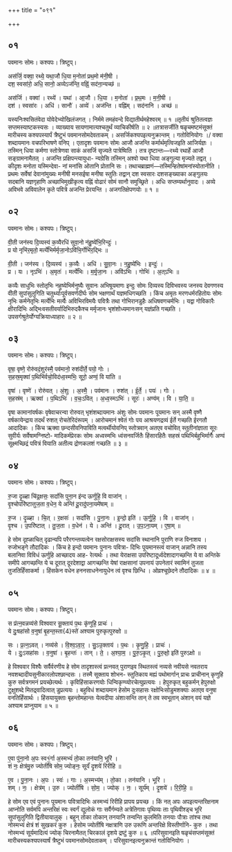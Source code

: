 +++
title = "०९१"

+++


## ०१
पवमानः सोमः। कश्यपः। त्रिष्टुप्।

अस॑र्जि॒ वक्वा॒ रथ्ये॒ यथा॒जौ धि॒या म॒नोता॑ प्रथ॒मो म॑नी॒षी ।  
दश॒ स्वसा॑रो॒ अधि॒ सानो॒ अव्येऽज॑न्ति॒ वह्निं॒ सद॑ना॒न्यच्छ॑ ॥

अस॑र्जि । वक्वा॑ । रथ्ये॑ । यथा॑ । आ॒जौ । धि॒या । म॒नोता॑ । प्र॒थ॒मः । म॒नी॒षी ।  
दश॑ । स्वसा॑रः । अधि॑ । सानौ॑ । अव्ये॑ । अज॑न्ति । वह्नि॑म् । सद॑नानि । अच्छ॑ ॥

यस्यनिःश्वसितंवेदा योवेदेभ्योखिलंजगत् । निर्ममे तमहंवन्दे विद्यातीर्थमहेश्वरम् ॥ १ ॥तृतीयं श्रुतितत्वज्ञः सप्तमस्याष्टकस्यसः । व्याख्याय सायणामात्यश्चतुर्थं व्याचिकीर्षति ॥ २ ॥तत्रासर्जीति षळृचमष्टमंसूक्तं मारीचस्य कश्यपस्यार्पं त्रैष्टुभं पवमानसोमदेवताकम् । असर्जिकश्यपइत्यनुक्रान्तम् । गतोविनियोगः ।/ वक्वा शब्दायमानः वचपरिभाषणे वनिप् । एतादृशः पवमानः सोमः आजौ अजन्ति कर्मार्थमृत्विजइति आजिर्यज्ञः । तस्मिन् धिया कर्मणा स्तोत्रेणवा साकं असर्जि सृज्यते पात्रेष्विति । तत्र दृष्टान्तः—रथ्ये रथार्हे आजौ सङ्ग्रामनामैतत् । अजन्ति प्रक्षिपन्त्यायुधा- न्यग्रेसि तस्मिन् अश्वो यथा धिया अङ्गुल्या मृज्यते तद्वत् । कीदृशः मनोता यस्मिन्देवा- नां मनांसि ओतानि प्रोतानि सः । तथाचब्राह्मणं—तस्मिन्हितेषांमनांस्योतानीति । प्रथमः सर्वेषां देवानांमुख्यः मनीषी मनसईषा मनीषा स्तुतिः तद्वान् दश स्वसारः दशसङ्ख्याका अङ्गुलयः सदबानि यज्ञगृहाणि अच्छाभिमुखीकृत्य वह्निं वोढारं सोमं सानौ समुच्छ्रिते । अधिः सप्तम्यर्थानुवादः । अव्ये अविभवे अविवालेन कृते पवित्रे अजन्ति प्रेरयन्ति । अजगतिक्षेपणयोः ॥ १ ॥

## ०२
पवमानः सोमः। कश्यपः। त्रिष्टुप्।

वी॒ती जन॑स्य दि॒व्यस्य॑ क॒व्यैरधि॑ सुवा॒नो न॑हु॒ष्ये॑भि॒रिन्दुः॑ ।  
प्र यो नृभि॑र॒मृतो॒ मर्त्ये॑भिर्मर्मृजा॒नोऽवि॑भि॒र्गोभि॑र॒द्भिः ॥

वी॒ती । जन॑स्य । दि॒व्यस्य॑ । क॒व्यैः । अधि॑ । सु॒वा॒नः । न॒हु॒ष्ये॑भिः । इन्दुः॑ ।  
प्र । यः । नृऽभिः॑ । अ॒मृतः॑ । मर्त्ये॑भिः । म॒र्मृ॒जा॒नः । अवि॑ऽभिः । गोभिः॑ । अ॒त्ऽभिः ॥

कव्यैः साधुभिः स्तोतृभिः नहुष्येभिर्मनुष्यैः सुवानः अभिषूयमाणः इन्दुः सोमः दिव्यस्य दिविभवस्य जनस्य देवगणस्य वीती सुपांसुलुगिति चतुर्थ्याःपूर्वसवर्णदीर्घः सोम भक्षणार्थं यज्ञमधिगच्छति । किंच अमृतः मरणधर्मरहितोयः सोमः नृभिः कर्मनेतृभिः मर्त्येभिः मर्त्यैः अविभिरविमयैः पवित्रैः तथा गोभिरानडुहैः अधिषवणचर्मभिः । यद्वा गोविकारैः क्षीरादिभिः अद्भिःवसतीवर्यादिभिरुदकैश्च मर्मृजानः भृशंशोध्यमानःसन् यज्ञंप्रति गच्छति । उपसर्गश्रुतेर्योग्यक्रियाध्याहारः ॥ २ ॥

## ०३
पवमानः सोमः। कश्यपः। त्रिष्टुप्।

वृषा॒ वृष्णे॒ रोरु॑वदं॒शुर॑स्मै॒ पव॑मानो॒ रुश॑दीर्ते॒ पयो॒ गोः ।  
स॒हस्र॒मृक्वा॑ प॒थिभि॑र्वचो॒विद॑ध्व॒स्मभिः॒ सूरो॒ अण्वं॒ वि या॑ति ॥

वृषा॑ । वृष्णे॑ । रोरु॑वत् । अं॒शुः । अ॒स्मै॒ । पव॑मानः । रुश॑त् । ई॒र्ते॒ । पयः॑ । गोः ।  
स॒हस्र॑म् । ऋक्वा॑ । प॒थिऽभिः॑ । व॒चः॒ऽवित् । अ॒ध्व॒स्मऽभिः॑ । सूरः॑ । अण्व॑म् । वि । या॒ति॒ ॥

वृषा कामानांवर्षकः वृषेवाचरन्वा रोरुवत् भृशंशब्दायमानः अंशुः सोमः पवमानः पूयमानः सन् अस्मै वृष्णै वर्षकायेन्द्राय तदर्थं रुशत् रोचतेरिदंरूपम् । आरोचमानं श्वेतं गोः पय आश्रयणद्रव्यं ईर्ते गच्छति ईरगतौ आदादिकः । किंच ऋक्वा छन्दसीवनिपाविति मत्वर्थीयोवनिप् स्तोत्रवान् अतएव वचोवित् स्तुतीनांज्ञाता सूरः सुवीर्यः सर्वेषामग्निष्टो- मादिकर्मप्रेरकः सोमः अध्वस्मभिः ध्वंसनवर्जितैः हिंसारहितैः सहस्रं पथिभिर्बहुभिर्मार्गैः अण्वं सूक्ष्मच्छिद्रं पवित्रं वियाति अतीत्य द्रोणकलशं गच्छति ॥ ३ ॥

## ०४
पवमानः सोमः। कश्यपः। त्रिष्टुप्।

रु॒जा दृ॒ळ्हा चि॑द्र॒क्षसः॒ सदां॑सि पुना॒न इ॑न्द ऊर्णुहि॒ वि वाजा॑न् ।  
वृ॒श्चोपरि॑ष्टात्तुज॒ता व॒धेन॒ ये अन्ति॑ दू॒रादु॑पना॒यमे॑षाम् ॥

रु॒ज । दृ॒ळ्हा । चि॒त् । र॒क्षसः॑ । सदां॑सि । पु॒ना॒नः । इ॒न्दो॒ इति॑ । ऊ॒र्णु॒हि॒ । वि । वाजा॑न् ।  
वृ॒श्च । उ॒परि॑ष्टात् । तु॒ज॒ता । व॒धेन॑ । ये । अन्ति॑ । दू॒रात् । उ॒प॒ऽना॒यम् । ए॒षा॒म् ॥

हे सोम दृह्ळाचित् दृढान्यपि परैरगन्तव्यत्वेन रक्षसोराक्षसस्य सदांसि स्थानानि पुराणि रुज विनाशय । रुजोभङ्गे तौदादिकः । किंच हे इन्दो पवमानः पुनानः पवित्रा- दिभिः पूयमानस्त्वं वाजान् अन्नानि तस्य बलानिवा विविधं ऊर्णुहि आच्छादय आह- रेत्यर्थः । तथा येराक्षसा उपरिष्टादूर्ध्वदेशादागच्छन्ति ये वा अन्तिके समीपे आगच्छन्ति ये च दूरात् दूरदेशाद्वा आगच्छन्ति येषां राक्षसानां उपनायं उपनेतारं स्वामिनं तुजता तुजतिर्हिंसाकर्मा । हिंसकेन वधेन हननसाधनेनायुधेन त्वं वृश्च छिन्धि । ओव्रश्चूछेदने तौदादिकः ॥ ४ ॥

## ०५
पवमानः सोमः। कश्यपः। त्रिष्टुप्।

स प्र॑त्न॒वन्नव्य॑से विश्ववार सू॒क्ताय॑ प॒थः कृ॑णुहि॒ प्राचः॑ ।  
ये दुः॒षहा॑सो व॒नुषा॑ बृ॒हन्त॒स्ता{4}स्ते॑ अश्याम पुरुकृत्पुरुक्षो ॥

सः । प्र॒त्न॒ऽवत् । नव्य॑से । वि॒श्व॒ऽवा॒र॒ । सु॒ऽउ॒क्ताय॑ । प॒थः । कृ॒णु॒हि॒ । प्राचः॑ ।  
ये । दुः॒ऽसहा॑सः । व॒नुषा॑ । बृ॒हन्तः॑ । तान् । ते॒ । अ॒श्या॒म॒ । पु॒रु॒ऽकृ॒त् । पु॒रु॒क्षो॒ इति॑ पुरुऽक्षो ॥

हे विश्ववार विश्वैः सर्वैर्वरणीय हे सोम तादृशास्त्वं प्रत्नवत् पुराणइव स्थितस्त्वं नव्यसे नवीयसे नवतराय नवशब्दादीयसुनीकारलोपश्छान्दसः । तस्मै सूक्ताय शोभन- स्तुतिकाय मह्यं पथोमार्गान् प्राचः प्राचीनान् कृणुहि कुरु सर्वत्रगमनं प्रयच्छेत्यर्थः । कृविहिंसाकरणयोः धिन्विकृण्व्योरचेत्युप्रत्ययः । हेपुरुकृत् बहुकर्मन् हेपुरुक्षो टुक्षुशब्दे मितद्र्वादित्वात् डुप्रत्ययः । बहुविधं शब्दायमान हेसोम दुःसहासः रक्षोभिःसोडुमशक्याः अतएव वनुषा वनतिर्हिंसार्थः । हिंसयायुक्ताः बृहन्तोमहान्तः येत्वदीया अंशाःसन्ति तान् ते तव स्वभूतान् अंशान् वयं यज्ञे अश्याम प्राप्नुयाम ॥ ५ ॥

## ०६
पवमानः सोमः। कश्यपः। त्रिष्टुप्।

ए॒वा पु॑ना॒नो अ॒पः स्व१॒॑र्गा अ॒स्मभ्यं॑ तो॒का तन॑यानि॒ भूरि॑ ।  
शं नः॒ क्षेत्र॑मु॒रु ज्योतीं॑षि सोम॒ ज्योङ्नः॒ सूर्यं॑ दृ॒शये॑ रिरीहि ॥

ए॒व । पु॒ना॒नः । अ॒पः । स्वः॑ । गाः । अ॒स्मभ्य॑म् । तो॒का । तन॑यानि । भूरि॑ ।  
शम् । नः॒ । क्षेत्र॑म् । उ॒रु । ज्योतीं॑षि । सो॒म॒ । ज्योक् । नः॒ । सूर्य॑म् । दृ॒शये॑ । रि॒री॒हि॒ ॥

हे सोम एव एवं पुनानः पूयमानः पवित्रादिभिः अस्मभ्यं रिरीहि प्रापय प्रयच्छ । किं नत् अपः अपइत्यन्तरिक्षनाम आप्नोति सर्वमपि अन्तरिक्षं स्वः स्वर्गं द्युलोकं गाः सर्वैर्गम्यते अत्रेतिगावः पृथिव्यः ताः पृथिवीश्ड्च भूरि सुपांसुलुगिति द्वितीयायालुक् । बहून् तोका तोकान् तनयानि तन्वन्ति कुलमिति तनयाः पौत्राः तांश्च तथा नोस्मभ्यं क्षेत्रं शं सुखकरं कुरु । हेसोम ज्योतींषि नक्षत्राणि उरु उरूणि अन्तरिक्षे विस्तीर्णानि- कुरु । तथा नोस्मभ्यं सूर्यमादित्यं ज्योक् चिरनामैतत् चिरकालं दृशये द्रष्टुं कुरु ॥ ‍६ ॥परिसुवानइति षळृचंसप्तमंसूक्तं मारीचस्यकश्यपस्यार्षं त्रैष्टुभं पवमानसोमदेवताकम् । परिसुवानइत्यनुक्रान्तं गतोविनियोगः ।